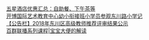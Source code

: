   
[五星酒店优惠汇总：自助餐、下午茶等](http://www.dianyue.me/archives/970/8m3vdi6vw15cpldp/)  
[开博国际艺术教育中心幼小衔接班小学员参观东川路小学记](http://www.dianyue.me/archives/773/rjs30we962wkki35/)  
[【公告栏】2018年东川区高级教师推荐评审结果公示](http://www.dianyue.me/archives/692/1sfwxo031tqynrrw/)  
[百群联播系列课程|宝宝大便的解读](http://www.dianyue.me/archives/650/3ii3s02ugcv15lns/)